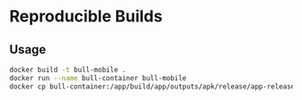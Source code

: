# Reproducible Builds

## Usage

```bash
docker build -t bull-mobile .
docker run --name bull-container bull-mobile
docker cp bull-container:/app/build/app/outputs/apk/release/app-release.apk ./
```
